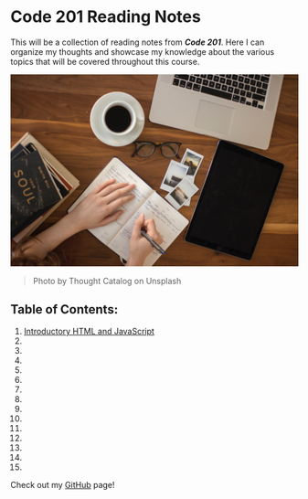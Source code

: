 # Code 201 Reading Notes
This will be a collection of reading notes from ***Code 201***. Here I can organize my thoughts and showcase my knowledge about the various topics that will be covered throughout this course.

![Reading Notes Intro](images/reading-notes.jpg)
> Photo by Thought Catalog on Unsplash

## Table of Contents:
1. [Introductory HTML and JavaScript](https://penjoe.github.io/reading-notes/class-01)
2. 
3. 
4. 
5. 
6. 
7. 
8. 
9. 
10. 
11. 
12. 
13. 
14. 
15. 

Check out my [GitHub](https://github.com/penjoe) page!